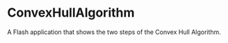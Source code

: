 ConvexHullAlgorithm
===================

A Flash application that shows the two steps of the Convex Hull Algorithm.

